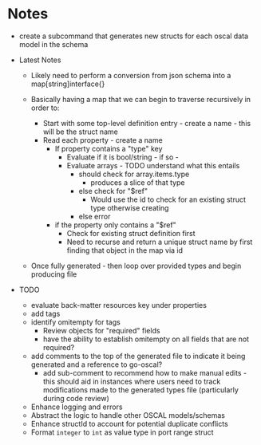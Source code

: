 # Notes

- create a subcommand that generates new structs for each oscal data model in the schema


- Latest Notes
    - Likely need to perform a conversion from json schema into a map[string]interface{}
    - Basically having a map that we can begin to traverse recursively in order to:
        - Start with some top-level definition entry - create a name - this will be the struct name
        - Read each property - create a name
            - If property contains a "type" key
                - Evaluate if it is bool/string - if so - 
                - Evaluate arrays - TODO understand what this entails
                    - should check for array.items.type
                        - produces a slice of that type
                    - else check for "$ref"
                        - Would use the id to check for an existing struct type otherwise creating
                    - else error
            - if the property only contains a "$ref"
                - Check for existing struct definition first
                - Need to recurse and return a unique struct name by first finding that object in the map via id

    - Once fully generated - then loop over provided types and begin producing file

- TODO
    - evaluate back-matter resources key under properties
    - add tags
    - identify omitempty for tags
        - Review objects for "required" fields 
        - have the ability to establish omitempty on all fields that are not required?
    - add comments to the top of the generated file to indicate it being generated and a reference to go-oscal?
        - add sub-comment to recommend how to make manual edits - this should aid in instances where users need to track modifications made to the generated types file (particularly during code review)
    - Enhance logging and errors
    - Abstract the logic to handle other OSCAL models/schemas
    - Enhance structId to account for potential duplicate conflicts
    - Format `integer` to `int` as value type in port range struct